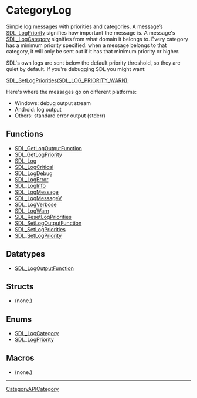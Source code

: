 # CategoryLog

Simple log messages with priorities and categories. A message’s
[SDL_LogPriority](SDL_LogPriority) signifies how important the message is.
A message's [SDL_LogCategory](SDL_LogCategory) signifies from what domain
it belongs to. Every category has a minimum priority specified: when a
message belongs to that category, it will only be sent out if it has that
minimum priority or higher.

SDL's own logs are sent below the default priority threshold, so they are
quiet by default. If you're debugging SDL you might want:

[SDL_SetLogPriorities](SDL_SetLogPriorities)([SDL_LOG_PRIORITY_WARN](SDL_LOG_PRIORITY_WARN));

Here's where the messages go on different platforms:

- Windows: debug output stream
- Android: log output
- Others: standard error output (stderr)

<!-- END CATEGORY DOCUMENTATION -->

## Functions

<!-- DO NOT HAND-EDIT CATEGORY LISTS, THEY ARE AUTOGENERATED AND WILL BE OVERWRITTEN, BASED ON TAGS IN INDIVIDUAL PAGE FOOTERS. EDIT THOSE INSTEAD. -->
<!-- BEGIN CATEGORY LIST: CategoryLog, CategoryAPIFunction -->
- [SDL_GetLogOutputFunction](SDL_GetLogOutputFunction)
- [SDL_GetLogPriority](SDL_GetLogPriority)
- [SDL_Log](SDL_Log)
- [SDL_LogCritical](SDL_LogCritical)
- [SDL_LogDebug](SDL_LogDebug)
- [SDL_LogError](SDL_LogError)
- [SDL_LogInfo](SDL_LogInfo)
- [SDL_LogMessage](SDL_LogMessage)
- [SDL_LogMessageV](SDL_LogMessageV)
- [SDL_LogVerbose](SDL_LogVerbose)
- [SDL_LogWarn](SDL_LogWarn)
- [SDL_ResetLogPriorities](SDL_ResetLogPriorities)
- [SDL_SetLogOutputFunction](SDL_SetLogOutputFunction)
- [SDL_SetLogPriorities](SDL_SetLogPriorities)
- [SDL_SetLogPriority](SDL_SetLogPriority)
<!-- END CATEGORY LIST -->

## Datatypes

<!-- DO NOT HAND-EDIT CATEGORY LISTS, THEY ARE AUTOGENERATED AND WILL BE OVERWRITTEN, BASED ON TAGS IN INDIVIDUAL PAGE FOOTERS. EDIT THOSE INSTEAD. -->
<!-- BEGIN CATEGORY LIST: CategoryLog, CategoryAPIDatatype -->
- [SDL_LogOutputFunction](SDL_LogOutputFunction)
<!-- END CATEGORY LIST -->

## Structs

<!-- DO NOT HAND-EDIT CATEGORY LISTS, THEY ARE AUTOGENERATED AND WILL BE OVERWRITTEN, BASED ON TAGS IN INDIVIDUAL PAGE FOOTERS. EDIT THOSE INSTEAD. -->
<!-- BEGIN CATEGORY LIST: CategoryLog, CategoryAPIStruct -->
- (none.)
<!-- END CATEGORY LIST -->

## Enums

<!-- DO NOT HAND-EDIT CATEGORY LISTS, THEY ARE AUTOGENERATED AND WILL BE OVERWRITTEN, BASED ON TAGS IN INDIVIDUAL PAGE FOOTERS. EDIT THOSE INSTEAD. -->
<!-- BEGIN CATEGORY LIST: CategoryLog, CategoryAPIEnum -->
- [SDL_LogCategory](SDL_LogCategory)
- [SDL_LogPriority](SDL_LogPriority)
<!-- END CATEGORY LIST -->

## Macros

<!-- DO NOT HAND-EDIT CATEGORY LISTS, THEY ARE AUTOGENERATED AND WILL BE OVERWRITTEN, BASED ON TAGS IN INDIVIDUAL PAGE FOOTERS. EDIT THOSE INSTEAD. -->
<!-- BEGIN CATEGORY LIST: CategoryLog, CategoryAPIMacro -->
- (none.)
<!-- END CATEGORY LIST -->


----
[CategoryAPICategory](CategoryAPICategory)

